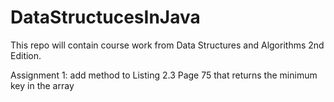 # DataStructucesInJava

This repo will contain course work from Data Structures and Algorithms 2nd Edition. 

Assignment 1: add method to Listing 2.3 Page 75 that returns the minimum key in the array
